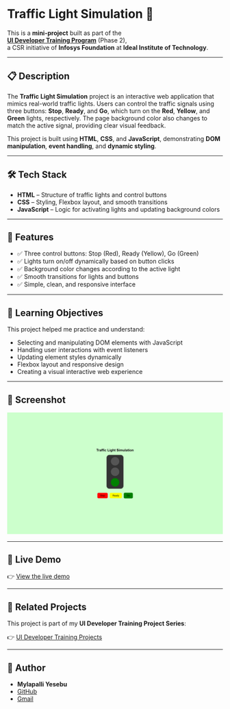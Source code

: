 # Traffic Light Simulation 🚦

This is a **mini-project** built as part of the  
**[UI Developer Training Program](https://github.com/MylapalliYesebu/UI-Developer-Training-Projects.git)** (Phase 2),  
a CSR initiative of **Infosys Foundation** at **Ideal Institute of Technology**.

---

## 📋 Description

The **Traffic Light Simulation** project is an interactive web application that mimics real-world traffic lights. Users can control the traffic signals using three buttons: **Stop**, **Ready**, and **Go**, which turn on the **Red**, **Yellow**, and **Green** lights, respectively. The page background color also changes to match the active signal, providing clear visual feedback.

This project is built using **HTML**, **CSS**, and **JavaScript**, demonstrating **DOM manipulation**, **event handling**, and **dynamic styling**.

---

## 🛠️ Tech Stack

* **HTML** – Structure of traffic lights and control buttons
* **CSS** – Styling, Flexbox layout, and smooth transitions
* **JavaScript** – Logic for activating lights and updating background colors

---

## 🎯 Features

* ✅ Three control buttons: Stop (Red), Ready (Yellow), Go (Green)
* ✅ Lights turn on/off dynamically based on button clicks
* ✅ Background color changes according to the active light
* ✅ Smooth transitions for lights and buttons
* ✅ Simple, clean, and responsive interface

---

## 🧠 Learning Objectives

This project helped me practice and understand:

* Selecting and manipulating DOM elements with JavaScript
* Handling user interactions with event listeners
* Updating element styles dynamically
* Flexbox layout and responsive design
* Creating a visual interactive web experience

---

## 📸 Screenshot

![Traffic Light Screenshot](images/image.png)

---

## 💮 Live Demo

👉 [View the live demo](https://mylapalliyesebu.github.io/traffic-light/)

---

## 🔗 Related Projects

This project is part of my **UI Developer Training Project Series**:

👉 [UI Developer Training Projects](https://github.com/MylapalliYesebu/UI-Developer-Training-Projects)

---

## 👤 Author

* **Mylapalli Yesebu**
* [GitHub](https://github.com/MylapalliYesebu)
* [Gmail](mailto:yesebumylapalli08@gmail.com)
